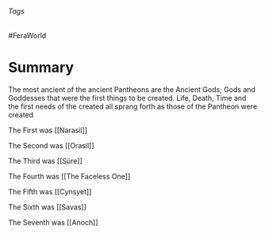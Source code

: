 ###### Tags

#FeraWorld

# Summary

The most ancient of the ancient Pantheons are the Ancient Gods; Gods and Goddesses that were the first things to be created. Life, Death, Time and the first needs of the created all sprang forth as those of the Pantheon were created 


The First was [[Narasil]]

The Second was [[Orasil]]

The Third was [[Süre]]

The Fourth was [[The Faceless One]]

The Fifth was [[Cynsyet]]

The Sixth was [[Savas]]

The Seventh was [[Anoch]]